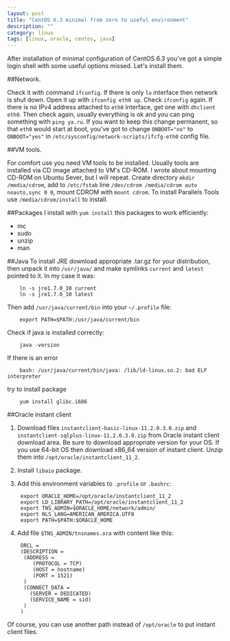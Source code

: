 ```yaml
---
layout: post
title: "CentOS 6.3 minimal from zero to useful environment"
description: ""
category: linux
tags: [linux, oracle, centos, java]
---
```


After installation of minimal configuration of CentOS 6.3 you've got a simple login shell with some useful options missed. Let's install them.

##Network. 

Check it with command `ifconfig`. If there is only `lo` interface then network is shut down. Open it up with `ifconfig eth0 up`. Check `ifconfig` again. If there is no IPv4 address attached to `eth0` interface, get one with `dhclient eth0`. Then check again, usually everything is ok and you can ping something with `ping ya.ru`. If you want to keep this change permanent, so that `eth0` would start at boot, you've got to change `ONBOOT="no"` to `ONBOOT="yes"` in `/etc/sysconfig/network-scripts/ifcfg-eth0` config file.

##VM tools. 

For comfort use you need VM tools to be installed. Usually tools are installed via CD image attached to VM's CD-ROM. I wrote about mounting CD-ROM on Ubuntu Sever, but I will repeat. Create directory `mkdir /media/cdrom`, add to `/etc/fstab` line `/dev/cdrom /media/cdrom auto noauto,sync 0 0`, mount CDROM with `mount cdrom`. To install Parallels Tools use `/media/cdrom/install` to install.

##Packages
I install with `yum install` this packages to work efficiently:

* mc
* sudo
* unzip
* man


##Java
To install JRE download appropriate .tar.gz for your distribution, then unpack it into `/usr/java/` and make symlinks `current` and `latest` pointed to it. In my case it was:

        ln -s jre1.7.0_10 current
        ln -s jre1.7.0_10 latest

Then add `/usr/java/current/bin` into your `~/.profile` file:
    
        export PATH=$PATH:/usr/java/current/bin
        
Check if java is installed correctly:
        
        java -version

If there is an error

        bash: /usr/java/current/bin/java: /lib/ld-linux.so.2: bad ELF interpreter

try to install package 

        yum install glibc.i686

##Oracle instant client

1. Download files `instantclient-basic-linux-11.2.0.3.0.zip` and `instantclient-sqlplus-linux-11.2.0.3.0.zip` from Oracle instant client download area. Be sure to download appropriate version for your OS. If you use 64-bit OS then download x86_64 version of instant client. Unzip them into `/opt/oracle/instantclient_11_2`.

2. Install `libaio` package. 

3. Add this environment variables to `.profile` or `.bashrc`:

        export ORACLE_HOME=/opt/oracle/instantclient_11_2
        export LD_LIBRARY_PATH=/opt/oracle/instantclient_11_2
        export TNS_ADMIN=$ORACLE_HOME/network/admin/
        export NLS_LANG=AMERICAN_AMERICA.UTF8
        export PATH=$PATH:$ORACLE_HOME

4. Add file `$TNS_ADMIN/tnsnames.ora` with content like this:

        ORCL =
        (DESCRIPTION =
         (ADDRESS = 
            (PROTOCOL = TCP)
            (HOST = hostname)
            (PORT = 1521) 
         )
         (CONNECT_DATA =
           (SERVER = DEDICATED)
           (SERVICE_NAME = sid)
         )
        ) 

Of course, you can use another path instead of `/opt/oracle` to put instant client files. 

